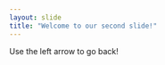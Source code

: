 ```yaml
---
layout: slide
title: "Welcome to our second slide!"
---
```

<Insert uncreative meme>
Use the left arrow to go back!
